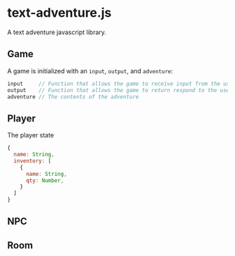 # text-adventure.js
A text adventure javascript library.

## Game
A game is initialized with an `input`, `output`, and `adventure`:
```javascript
input     // Function that allows the game to receive input from the user
output    // Function that allows the game to return respond to the user
adventure // The contents of the adventure
```

## Player
The player state
```javascript
{
  name: String,
  inventory: [
    { 
      name: String,
      qty: Number,
    }
  ]
}
```

## NPC


## Room
